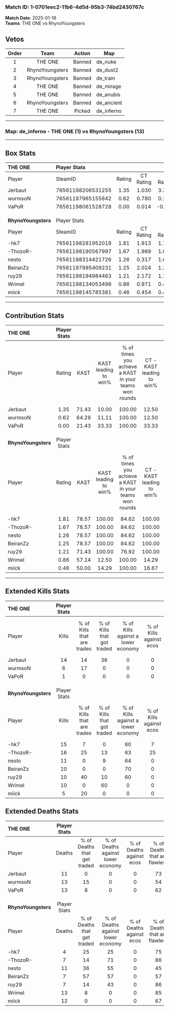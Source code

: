 ### Match ID: 1-0701eec2-11b6-4d5d-95b3-74bd2430767c  
**Match Date**: 2025-01-18  
**Teams**: THE ONE vs RhynoYoungsters  

## Vetos  

| Order | Team | Action | Map |
| :---: | :--: | :----: | --- |
| 1 | THE ONE | Banned | de_nuke |
| 2 | RhynoYoungsters | Banned | de_dust2 |
| 3 | RhynoYoungsters | Banned | de_train |
| 4 | THE ONE | Banned | de_mirage |
| 5 | THE ONE | Banned | de_anubis |
| 6 | RhynoYoungsters | Banned | de_ancient |
| 7 | THE ONE | Picked | de_inferno |

---  

### **Map**: de_inferno - THE ONE (1) vs RhynoYoungsters (13)  
---  

## Box Stats  

| **THE ONE**         | Player Stats      |        |           |          |       |       |       |         |        |      |     |
| :- | :- | :-: | :-: | :-: | :-: | :-: | :-: | :-: | :-: | :-: | :-: |
| Player              | SteamID           | Rating | CT Rating | T Rating | KAST  |  ADR  | Kills | Assists | Deaths | K/D  | HS% |
| Jerbaut             | 76561198206531255 |  1.35  |   1.030   |  3.351   | 71.43 | 94.9  |  14   |    2    |   11   | 1.27 | 71  |
| wurmsoN             | 76561197965155642 |  0.62  |   0.780   |  0.181   | 64.29 | 59.6  |   6   |    3    |   13   | 0.46 | 83  |
| VaPoR               | 76561198061528728 |  0.00  |   0.014   |  -0.422  | 21.43 | 37.6  |   1   |    1    |   13   | 0.08 | 100 |
|                     |                   |        |           |          |       |       |       |         |        |      |     |
|                     |                   |        |           |          |       |       |       |         |        |      |     |
|                     |                   |        |           |          |       |       |       |         |        |      |     |
| **RhynoYoungsters** | Player Stats      |        |           |          |       |       |       |         |        |      |     |
| Player              | SteamID           | Rating | CT Rating | T Rating | KAST  |  ADR  | Kills | Assists | Deaths | K/D  | HS% |
| -hk7                | 76561198281952018 |  1.81  |   1.913   |  1.793   | 78.57 | 113.0 |  15   |    5    |   4    | 3.75 | 40  |
| -ThozoR-            | 76561198190567997 |  1.67  |   1.989   |  1.616   | 78.57 | 93.3  |  16   |    2    |   7    | 2.29 | 56  |
| nesto               | 76561198314421726 |  1.26  |   0.317   |  1.617   | 78.57 | 101.2 |  11   |    6    |   11   | 1.00 | 81  |
| BeiranZz            | 76561197995409231 |  1.25  |   2.024   |  1.251   | 78.57 | 72.6  |  10   |    4    |   7    | 1.43 | 70  |
| ruy29               | 76561198194984463 |  1.21  |   2.172   |  1.106   | 71.43 | 73.6  |  10   |    5    |   7    | 1.43 | 50  |
| Wrimel              | 76561198134053498 |  0.86  |   0.971   |  0.462   | 57.14 | 72.1  |  10   |    4    |   13   | 0.77 | 30  |
| miick               | 76561198145785381 |  0.46  |   0.454   |  0.486   | 50.00 | 49.6  |   5   |    3    |   12   | 0.42 | 40  |
---  

## Contribution Stats  

| **THE ONE**         | Player Stats |       |                      |                                                        |                           |                                                             |                          |                                                            |
| :- | :-: | :-: | :-: | :-: | :-: | :-: | :-: | :-: |
| Player              |    Rating    | KAST  | KAST leading to win% | % of times you achieve a KAST in your teams won rounds | CT - KAST leading to win% | CT - % of times you achieve a KAST in your teams won rounds | T - KAST leading to win% | T - % of times you achieve a KAST in your teams won rounds |
| Jerbaut             |     1.35     | 71.43 |        10.00         |                         100.00                         |           12.50           |                           100.00                            |           0.00           |                            0.00                            |
| wurmsoN             |     0.62     | 64.29 |        11.11         |                         100.00                         |           12.50           |                           100.00                            |           0.00           |                            0.00                            |
| VaPoR               |     0.00     | 21.43 |        33.33         |                         100.00                         |           33.33           |                           100.00                            |           0.00           |                            0.00                            |
|                     |              |       |                      |                                                        |                           |                                                             |                          |                                                            |
|                     |              |       |                      |                                                        |                           |                                                             |                          |                                                            |
|                     |              |       |                      |                                                        |                           |                                                             |                          |                                                            |
| **RhynoYoungsters** | Player Stats |       |                      |                                                        |                           |                                                             |                          |                                                            |
| Player              |    Rating    | KAST  | KAST leading to win% | % of times you achieve a KAST in your teams won rounds | CT - KAST leading to win% | CT - % of times you achieve a KAST in your teams won rounds | T - KAST leading to win% | T - % of times you achieve a KAST in your teams won rounds |
| -hk7                |     1.81     | 78.57 |        100.00        |                         84.62                          |          100.00           |                            50.00                            |          100.00          |                           90.91                            |
| -ThozoR-            |     1.67     | 78.57 |        100.00        |                         84.62                          |          100.00           |                           100.00                            |          100.00          |                           81.82                            |
| nesto               |     1.26     | 78.57 |        100.00        |                         84.62                          |          100.00           |                            50.00                            |          100.00          |                           90.91                            |
| BeiranZz            |     1.25     | 78.57 |        100.00        |                         84.62                          |          100.00           |                           100.00                            |          100.00          |                           81.82                            |
| ruy29               |     1.21     | 71.43 |        100.00        |                         76.92                          |          100.00           |                           100.00                            |          100.00          |                           72.73                            |
| Wrimel              |     0.86     | 57.14 |        12.50         |                         100.00                         |           14.29           |                           100.00                            |           0.00           |                            0.00                            |
| miick               |     0.46     | 50.00 |        14.29         |                         100.00                         |           16.67           |                           100.00                            |           0.00           |                            0.00                            |
---  

## Extended Kills Stats  

| **THE ONE**         | Player Stats |                            |                            |                                    |                         |                              |                                 |                                       |                    |           |
| :- | :-: | :-: | :-: | :-: | :-: | :-: | :-: | :-: | :-: | :-: |
| Player              |    Kills     | % of Kills that are trades | % of Kills that got traded | % of Kills against a lower economy | % of Kills against ecos | % of Kills that are flawless | % of Kills that are close duels | % of Kills that are assisted by flash | Pistol Round Kills | AWP Kills |
| Jerbaut             |      14      |             14             |             36             |                 0                  |            0            |              64              |                7                |                   0                   |         0          |     4     |
| wurmsoN             |      6       |             17             |             0              |                 0                  |            0            |              67              |                0                |                   0                   |         0          |     0     |
| VaPoR               |      1       |             0              |             0              |                 0                  |            0            |             100              |                0                |                   0                   |         1          |     0     |
|                     |              |                            |                            |                                    |                         |                              |                                 |                                       |                    |           |
|                     |              |                            |                            |                                    |                         |                              |                                 |                                       |                    |           |
|                     |              |                            |                            |                                    |                         |                              |                                 |                                       |                    |           |
| **RhynoYoungsters** | Player Stats |                            |                            |                                    |                         |                              |                                 |                                       |                    |           |
| Player              |    Kills     | % of Kills that are trades | % of Kills that got traded | % of Kills against a lower economy | % of Kills against ecos | % of Kills that are flawless | % of Kills that are close duels | % of Kills that are assisted by flash | Pistol Round Kills | AWP Kills |
| -hk7                |      15      |             7              |             0              |                 60                 |            7            |              80              |                0                |                   7                   |         8          |     3     |
| -ThozoR-            |      16      |             25             |             13             |                 63                 |           25            |              63              |                6                |                   0                   |         0          |     2     |
| nesto               |      11      |             0              |             9              |                 64                 |            0            |              45              |                0                |                  36                   |         0          |     1     |
| BeiranZz            |      10      |             0              |             0              |                 70                 |            0            |              60              |               20                |                   0                   |         0          |     2     |
| ruy29               |      10      |             40             |             10             |                 60                 |            0            |              90              |                0                |                   0                   |         0          |     2     |
| Wrimel              |      10      |             0              |             60             |                 0                  |            0            |              50              |                0                |                  10                   |         0          |     0     |
| miick               |      5       |             20             |             0              |                 0                  |            0            |              40              |                0                |                   0                   |         0          |     0     |
## Extended Deaths Stats  

| **THE ONE**         | Player Stats |                             |                                   |                          |                               |                            |                           |               |
| :- | :-: | :-: | :-: | :-: | :-: | :-: | :-: | :-: |
| Player              |    Deaths    | % of Deaths that get traded | % of Deaths against lower economy | % of Deaths against ecos | % of Deaths that are flawless | % of Deaths that are close | % of Deaths while blinded | Deaths to AWP |
| Jerbaut             |      11      |              0              |                 0                 |            0             |              73               |             9              |             0             |       1       |
| wurmsoN             |      13      |             15              |                 0                 |            0             |              54               |             0              |             8             |       3       |
| VaPoR               |      13      |              8              |                 0                 |            0             |              62               |             0              |             8             |       1       |
|                     |              |                             |                                   |                          |                               |                            |                           |               |
|                     |              |                             |                                   |                          |                               |                            |                           |               |
|                     |              |                             |                                   |                          |                               |                            |                           |               |
| **RhynoYoungsters** | Player Stats |                             |                                   |                          |                               |                            |                           |               |
| Player              |    Deaths    | % of Deaths that get traded | % of Deaths against lower economy | % of Deaths against ecos | % of Deaths that are flawless | % of Deaths that are close | % of Deaths while blinded | Deaths to AWP |
| -hk7                |      4       |             25              |                25                 |            0             |              75               |             0              |             0             |       0       |
| -ThozoR-            |      7       |             14              |                71                 |            0             |              86               |             0              |             0             |       0       |
| nesto               |      11      |             36              |                55                 |            0             |              45               |             0              |             0             |       0       |
| BeiranZz            |      7       |             57              |                57                 |            0             |              57               |             14             |            14             |       0       |
| ruy29               |      7       |             14              |                43                 |            0             |              86               |             0              |             0             |       1       |
| Wrimel              |      13      |              8              |                 0                 |            0             |              85               |             8              |             8             |       2       |
| miick               |      12      |              0              |                 0                 |            0             |              67               |             8              |            17             |       1       |
